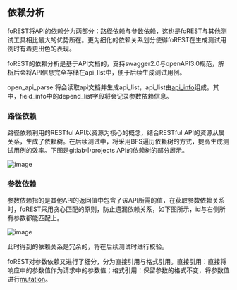 ## 依赖分析

foREST将API的依赖分为两部分：路径依赖与参数依赖，这也是foREST与其他测试工具相比最大的优势所在。更为细化的依赖关系划分使得foREST在生成测试用例时有着更出色的表现。

foREST的依赖分析是基于API文档的，支持swagger2.0与openAPI3.0规范，解析后会将API信息完全存储在api_lIst中，便于后续生成测试用例。

open_api_parse 将会读取api文档并生成api_list，api_list由[api_info](https://github.com/Artisan-Lab/Restful-api-testing/blob/master/entity/api_info.py)组成。其中，field_info中的depend_list字段将会记录参数依赖信息。

### 路径依赖
路径依赖利用的RESTful API以资源为核心的概念，结合RESTful API的资源从属关系，生成了依赖树。在后续测试中，将采用BFS遍历依赖树的方式，提高生成测试用例的效率。下图是gitlab中projects API的依赖树的部分展示。

![image](https://user-images.githubusercontent.com/71680354/142836790-1a47d80e-db5b-4cce-9041-31147213438e.png)


### 参数依赖

参数依赖指的是其他API的返回值中包含了该API所需的值，在获取参数依赖关系时，foREST采用贪心匹配的原则，防止遗漏依赖关系，如下图所示，id与右侧所有参数都能匹配上。

![image](https://user-images.githubusercontent.com/71680354/142836297-be8afa2e-9627-45f2-9a80-e216bdae0370.png)

此时得到的依赖关系是冗余的，将在后续测试时进行校验。


foREST对参数依赖又进行了细分，分为直接引用与格式引用。直接引用：直接将响应中的参数值作为请求中的参数值；格式引用：保留参数的格式不变，将参数值进行[mutation](https://github.com/Artisan-Lab/Restful-api-testing/blob/ba2bc86d21707e7e0eaa4288f32a5b8f164fa28e/module/basic_fuzz.py#L42)。

